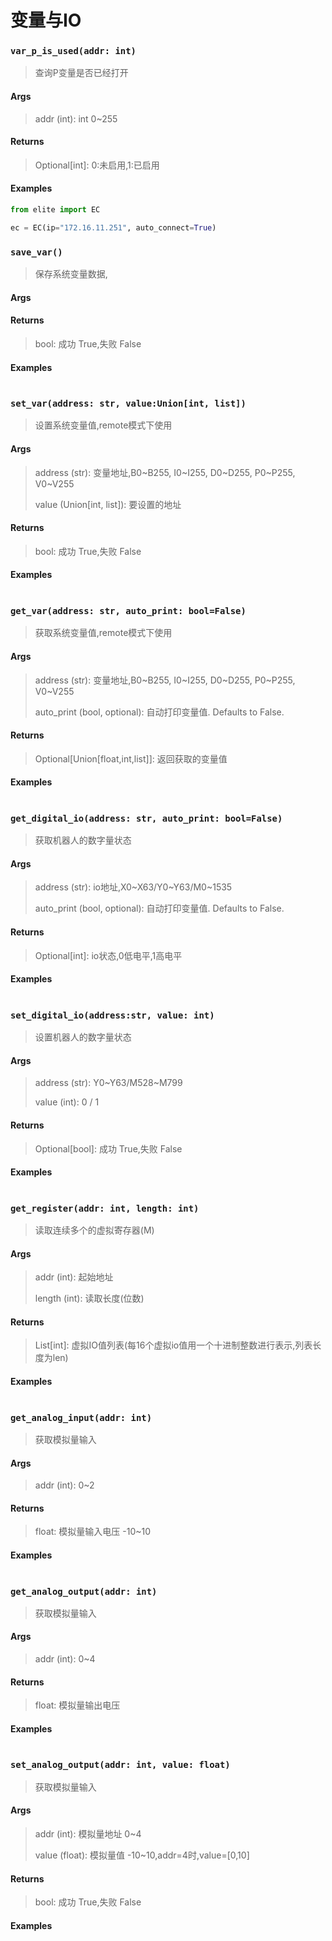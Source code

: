 # 变量与IO

### `var_p_is_used(addr: int)`

> 查询P变量是否已经打开
>

#### **Args**

> addr (int): int 0~255

#### Returns
> Optional[int]: 0:未启用,1:已启用

#### Examples

```python
from elite import EC

ec = EC(ip="172.16.11.251", auto_connect=True)
```

### `save_var()`

> 保存系统变量数据,

#### Args

> 

#### Returns

> bool: 成功 True,失败 False

#### Examples

```python

```

###  `set_var(address: str, value:Union[int, list])`

>  设置系统变量值,remote模式下使用

#### Args

> address (str): 变量地址,B0~B255, I0~I255, D0~D255, P0~P255, V0~V255
>
> value (Union[int, list]): 要设置的地址

#### Returns

>  bool: 成功 True,失败 False

#### Examples

```python

```

### `get_var(address: str, auto_print: bool=False)`

>  获取系统变量值,remote模式下使用

#### Args

> address (str): 变量地址,B0~B255, I0~I255, D0~D255, P0~P255, V0~V255
>
> auto_print (bool, optional): 自动打印变量值. Defaults to False.

#### Returns

>  Optional[Union[float,int,list]]: 返回获取的变量值

#### Examples

```python

```

### `get_digital_io(address: str, auto_print: bool=False)`

>  获取机器人的数字量状态

#### Args

> address (str): io地址,X0~X63/Y0~Y63/M0~1535
>
> auto_print (bool, optional): 自动打印变量值. Defaults to False.

#### Returns

> Optional[int]: io状态,0低电平,1高电平

#### Examples

```python

```

### `set_digital_io(address:str, value: int)`

>  设置机器人的数字量状态

#### Args

> address (str): Y0~Y63/M528~M799
>
> value (int): 0 / 1

#### Returns

> Optional[bool]: 成功 True,失败 False

#### Examples

```python

```

### `get_register(addr: int, length: int)`

>  读取连续多个的虚拟寄存器(M)

#### Args

> addr (int): 起始地址
>
> length (int): 读取长度(位数)

#### Returns

> List[int]: 虚拟IO值列表(每16个虚拟io值用一个十进制整数进行表示,列表长度为len)

#### Examples

```python

```

### `get_analog_input(addr: int)`

>  获取模拟量输入

#### Args

> addr (int): 0~2

#### Returns

> float: 模拟量输入电压 -10~10

#### Examples

```python

```

### `get_analog_output(addr: int)`

>  获取模拟量输入

#### Args

> addr (int): 0~4

#### Returns

> float: 模拟量输出电压

#### Examples

```python

```

### `set_analog_output(addr: int, value: float)`

>  获取模拟量输入

#### Args

> addr (int): 模拟量地址 0~4
>
> value (float): 模拟量值 -10~10,addr=4时,value=[0,10]

#### Returns

> bool: 成功 True,失败 False

#### Examples

```python

```

